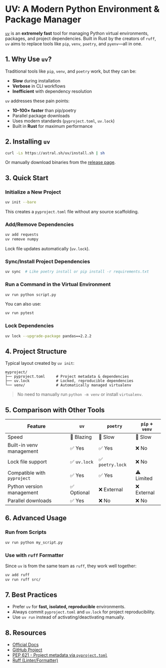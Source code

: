 # UV: A Modern Python Environment & Package Manager

[`uv`](https://docs.astral.sh/uv/) is an **extremely fast** tool for managing Python virtual environments, packages, and project dependencies. Built in Rust by the creators of `ruff`, `uv` aims to replace tools like `pip`, `venv`, `poetry`, and `pyenv`—all in one.

## 1. Why Use `uv`?

Traditional tools like `pip`, `venv`, and `poetry` work, but they can be:

- **Slow** during installation
- **Verbose** in CLI workflows
- **Inefficient** with dependency resolution

`uv` addresses these pain points:

- **10–100× faster** than pip/poetry
- Parallel package downloads
- Uses modern standards (`pyproject.toml`, `uv.lock`)
- Built in **Rust** for maximum performance

## 2. Installing `uv`

```bash
curl -Ls https://astral.sh/uv/install.sh | sh
```

Or manually download binaries from the [release page](https://github.com/astral-sh/uv/releases).

## 3. Quick Start

### Initialize a New Project

```bash
uv init --bare
```

This creates a `pyproject.toml` file without any source scaffolding.

### Add/Remove Dependencies

```bash
uv add requests
uv remove numpy
```

Lock file updates automatically (`uv.lock`).

### Sync/Install Project Dependencies

```bash
uv sync  # Like poetry install or pip install -r requirements.txt
```

### Run a Command in the Virtual Environment

```bash
uv run python script.py
```

You can also use:

```bash
uv run pytest
```

### Lock Dependencies

```bash
uv lock --upgrade-package pandas==2.2.2
```

## 4. Project Structure

Typical layout created by `uv init`:

```
myproject/
├── pyproject.toml     # Project metadata & dependencies
├── uv.lock            # Locked, reproducible dependencies
└── venv/              # Automatically managed virtualenv
```

> No need to manually run `python -m venv` or install `virtualenv`.

## 5. Comparison with Other Tools

| Feature                     | `uv`         | `poetry`         | `pip` + `venv` |
| --------------------------- | ------------ | ---------------- | -------------- |
| Speed                       | 🚀 Blazing   | 🐢 Slow          | 🐢 Slow        |
| Built-in venv management    | ✅ Yes       | ✅ Yes           | ❌ No          |
| Lock file support           | ✅ `uv.lock` | ✅ `poetry.lock` | ❌ No          |
| Compatible with `pyproject` | ✅ Yes       | ✅ Yes           | ⚠️ Limited     |
| Python version management   | ✅ Optional  | ❌ External      | ❌ External    |
| Parallel downloads          | ✅ Yes       | ❌ No            | ❌ No          |

## 6. Advanced Usage

### Run from Scripts

```bash
uv run python my_script.py
```

### Use with `ruff` Formatter

Since `uv` is from the same team as `ruff`, they work well together:

```bash
uv add ruff
uv run ruff src/
```

## 7. Best Practices

- Prefer `uv` for **fast, isolated, reproducible** environments.
- Always commit `pyproject.toml` and `uv.lock` for project reproducibility.
- Use `uv run` instead of activating/deactivating manually.

## 8. Resources

- [Official Docs](https://docs.astral.sh/uv/)
- [GitHub Project](https://github.com/astral-sh/uv)
- [PEP 621 - Project metadata via `pyproject.toml`](https://peps.python.org/pep-0621/)
- [Ruff (Linter/Formatter)](https://docs.astral.sh/ruff/)
